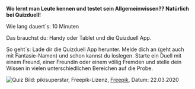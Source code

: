 **Wo lernt man Leute kennen und testet sein Allgemeinwissen?? Natürlich bei Quizduell!**

Wie lang dauert´s: 10 Minuten

Das brauchst du: Handy oder Tablet und die Quizduell App.

So geht´s: Lade dir die Quizduell App herunter. Melde dich an (geht auch mit Fantasie-Namen) und schon kannst du loslegen.
Starte ein Duell mit einem Freund, einer Freundin oder einem völlig Fremden und stelle dein Wissen in vielen unterschiedlichen Bereichen auf die Probe.

![Quiz](https://image.freepik.com/vektoren-kostenlos/purpurroter-hintergrund-mit-quizwort-und-bunten-leuten_52683-126.jpg)
Bild: pikisuperstar, Freepik-Lizenz, [Freepik](https://de.freepik.com/vektoren-kostenlos/purpurroter-hintergrund-mit-quizwort-und-bunten-leuten_2795614.htm#query=Quiz&position=2), Datum: 22.03.2020

